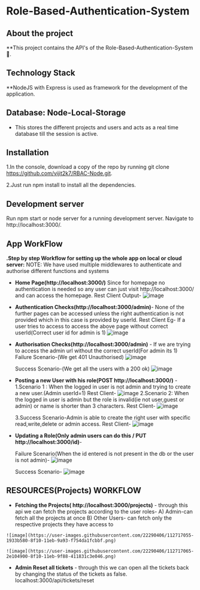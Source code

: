 # Role-Based-Authentication-System
 
## About the project
**This project contains the API's of the Role-Based-Authentication-System 🎫.

## Technology Stack
**NodeJS with Express is used as framework for the development of the application.

## Database: Node-Local-Storage
   - This stores the different projects and users and acts as a real time database till the session is active.


## Installation
1.In the console, download a copy of the repo by running git clone https://github.com/vijit2k7/RBAC-Node.git.

2.Just run npm install to install all the dependencies.

## Development server
Run npm start or node server for a running development server. Navigate to http://localhost:3000/.


## App WorkFlow
**.Step by step Workflow for setting up the whole app on local or cloud server:**
  NOTE: We have used multiple middlewares to authenticate and authorise different functions and systems
  - **Home Page(http://localhost:3000/)** 
      Since for homepage no authentication is needed so any user can just visit http://localhost:3000/ and can access the homepage.
      Rest Client Output-
      ![image](https://user-images.githubusercontent.com/22290406/112695975-fc18cb80-8eaa-11eb-8ead-8ad665dd9dfa.png)


  - **Authentication Checks(http://localhost:3000/admin)**- None of the further pages can be accessed unless the right authentication is not provided which in this case is 		provided by userId.
      	Rest Client Eg- If a user tries to access to access the above page without correct userId(Correct user id for admin is 1)
	![image](https://user-images.githubusercontent.com/22290406/112696701-52d2d500-8eac-11eb-80dc-8422aaebc0a1.png)
	
	
  - **Authorisation Checks(http://localhost:3000/admin)** - If we are trying to access the admin url without the correct userId(For admin its 1)
	Failure Scenario-(We get 401 Unauthorised)
	![image](https://user-images.githubusercontent.com/22290406/112696928-bc52e380-8eac-11eb-9074-8bfd55a63419.png)
	
	Success Scenario-(We get all the users with a 200 ok)
	![image](https://user-images.githubusercontent.com/22290406/112697106-f328f980-8eac-11eb-9073-19ef0014ab26.png)

	
  - **Posting a new User with his role(POST http://localhost:3000/)** -
      1.Scenario 1 : When the logged in user is not admin and trying to create a new user.(Admin userId=1)
      	Rest Client-
      	![image](https://user-images.githubusercontent.com/22290406/112698168-19e82f80-8eaf-11eb-9e4e-d398e06b006c.png)
      2.Scenario 2: When the logged in user is admin but the role is invalid(ie not user,guest or admin) or name is shorter than 3 characters.
      	Rest Client-
	![image](https://user-images.githubusercontent.com/22290406/112698387-97ac3b00-8eaf-11eb-857c-881227c84a45.png)

      3.Success Scenario-Admin is able to create the right user with specific read,write,delete or admin access.
      	Rest Client-
        ![image](https://user-images.githubusercontent.com/22290406/112698969-ddb5ce80-8eb0-11eb-9231-8384ff9d0068.png)


    
    
    
  - **Updating a Role(Only admin users can do this / PUT http://localhost:3000/id)**-
       
       Failure Scenario(When the id entered is not present in the db or the user is not admin)-
       ![image](https://user-images.githubusercontent.com/22290406/112701401-861a6180-8eb6-11eb-8508-dbefa618cb8b.png)

       
       Success Scenario-
       ![image](https://user-images.githubusercontent.com/22290406/112701146-dba23e80-8eb5-11eb-860e-77e2c5a6262a.png)


## **RESOURCES(Projects) WORKFLOW**
   - **Fetching the Projects( http://localhost:3000/projects)** - through this api we can fetch the projects according to the user roles-
   	A) Admin-can fetch all the projects at once
	B) Other Users- can fetch only the respective projects they have access to
        
	
	![image](https://user-images.githubusercontent.com/22290406/112717055-1933b580-8f10-11eb-9a93-f754da1fcbbf.png)
	
	![image](https://user-images.githubusercontent.com/22290406/112717065-2e104900-8f10-11eb-9f88-411831c3e046.png)


   - **Admin Reset all tickets** - through this we can open all the tickets back by changing the status of the tickets as false.
       localhost:3000/api/tickets/reset

